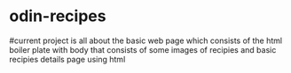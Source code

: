# odin-recipes
#current project is all about the basic web page which consists of the html boiler plate with body that consists of some images of recipies and basic recipies details page using html
